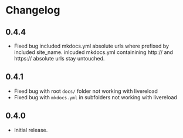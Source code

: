 # Changelog

## 0.4.4

- Fixed bug included mkdocs.yml absolute urls where prefixed by included site_name.
  inlcuded mkdocs.yml containining http:// and https:// absolute urls stay untouched.    

## 0.4.1

- Fixed bug with root `docs/` folder not working with livereload
- Fixed bug with `mkdocs.yml` in subfolders not working with livereload

## 0.4.0

- Initial release.
